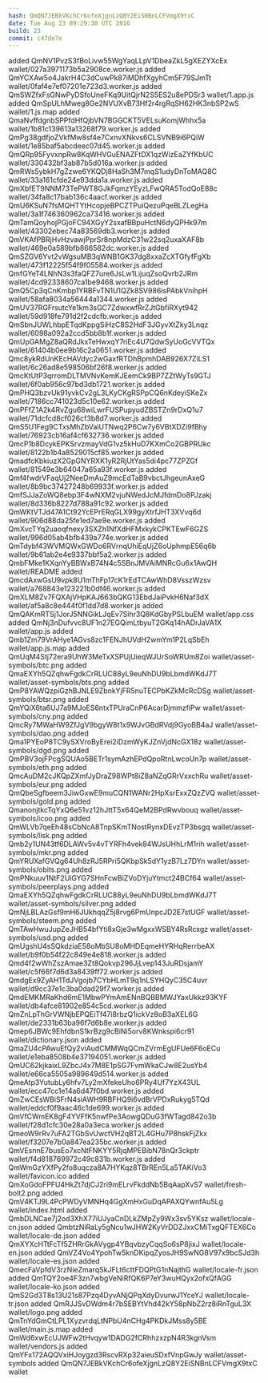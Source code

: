 ```yaml
---
hash: QmQN7JEBkVKchCr6ofeXjgnLzQ8Y2EiSNBnLCFVmgX9txC
date: Tue Aug 23 09:29:30 UTC 2016
build: 23
commit: c47de7e
---
```


added QmNV1PvzS3fBoLivw55WgYaqLLpV1DbeaZkL5gXEZYXcEx wallet/027a3971173b5a2908ce.worker.js
added QmYCXAw5o4JakrH4C3dCuwPk87iMDhfXgyhCm5F79SJmTt wallet/0faf4e7ef07201e723d3.worker.js
added QmSWZfxFsGNwPyDSfoUneFKq9UitQjrN2S5ES2u8ePDSr3 wallet/1.app.js
added QmSpULhMweg8Ge2NVUXvB73Hf2r4rgRqSH62HK3nbSP2wS wallet/1.js.map
added QmaNvffdgnbSPPfdHfQjbVN7BGGCKT5VELsuKomjWhhx5a wallet/1b81c139613a13268f79.worker.js
added QmPg38gdfjoZVkfMw8sf4e7CxnvXNkvs6CLSVNB9i6PQiW wallet/1e85baf5abcdeec07d45.worker.js
added QmQRp95FyvxnpRw8KqWHVGuENAZFtDX1qzWizEaZYfKbUC wallet/330432bf3ab87b5d016a.worker.js
added QmRWs5ybkH7gZzwe6YKQDj8HaSh3M7mqS1udyDnToMAQ8C wallet/33a161cfde24e93dda1a.worker.js
added QmXbfET9NNM73TePWT8GJkFqmzYEyzLFwQRA5TodQoE88c wallet/34fa8c17bab136c4aacf.worker.js
added QmU6KSuN7fsMQHTYtHcopjeBPCZTPuiQezuPqeBLZLegHa wallet/3a1f746360962ca73416.worker.js
added QmTamQoyhojPGjoFC94XGyY2sxafBBpuHctN6dyQPHk97m wallet/43302ebec74a83569db3.worker.js
added QmVKAfPBRjHvHzvawjPprSr8npMdzC31w22sq2uxaXAF8b wallet/469e0a589bfb866582dc.worker.js
added QmSZGV6Yvt2vWgsuMB3qWNB1GK37dg8xxaZcXTGfyfFgXb wallet/473f12225f54f9f05584.worker.js
added QmfGYeT4LNhN3s3faQFZ7ure6JsLw1LijuqZsoQvrb2JRm wallet/4cd92338607ca1be9468.worker.js
added QmQ5Cp3qCnKmbp1YRBFvTN1U1QZk8SV986isPAbkVnihpH wallet/58afa8034a56444a1344.worker.js
added QmUV37RGFrsutcYe1km3sGC7ZdwxwfRrZJtGbfiRXyt942 wallet/59d918fe791d2f2cdcfb.worker.js
added QmSbnJUWLhbpETqdKppgSiHzC8S2HdF3JGyvXtZky3Lnqz wallet/6098a092a2ccd5bb8b1f.worker.js
added QmUpGAMgZ8aQRdJkxTeHwxqY7riEc4U7QdwSyUoGcVVTQx wallet/61404b0ee9b16c2a0651.worker.js
added Qmc8ykRdUnKEcHAVdyc2wGaxfRTDhBpmhDAB926X7ZiLS1 wallet/6c26ad8e598506bf26f8.worker.js
added QmcKtUtP3qrromDLTMVNvKemKJEemCk9BP7ZZtWyTs9GTJ wallet/6f0ab956c97bd3db1721.worker.js
added QmPHQ3bzvUk91yvkCv2gL3LKyCKgRSPpCQ6nKdeyiSKeZx wallet/7186cc741023d5c10e62.worker.js
added QmPFfZ1A2k4RvZgu68wiLwrFUSPupyudZBSTZn9rDxQ1u7 wallet/71dcfcd8cf026cf3b8d7.worker.js
added QmS5U1Feg9CTxsMhZbVaiUTNwq2P6Cw7y6VBtXDZi9fBhy wallet/76923cb16af4cf632736.worker.js
added QmcP1b8DcykEPKSrvzmayVdG1vz5kHuD7KXmCo2GBPRUkc wallet/8122b1b4a8529015cf85.worker.js
added QmadfcKbkiuzX2GpGNYRXK1yR2RjUtYas5di4pc77ZPZGf wallet/81549e3b64047a65a93f.worker.js
added Qmf4fwdrVFaqUj2NeeDmAuZ9mcEdTaB9vbctJhgeunAxeG wallet/8b9bc37427248b69933f.worker.js
added QmfSJJaZoWQ8ebp3F4wNXM2vjuNWedJcMJfdmDo8PJzakj wallet/8d336b8227d788a91c92.worker.js
added QmWKtVTJd47A1Ct92YcEPrERqGLX99gyXtrfJHT3XVvq6d wallet/906d88da25fe1ed7ae9e.worker.js
added QmXvcTYq2uaoqfnexy3SXZh1NfXdHFMxkykCPKTEwF6GZS wallet/996d05ab4bfb439a774e.worker.js
added QmTdybf43WVMQWxGWDo6RVrnqUhiEqUjZ6oUphmpE56q6b wallet/9b61ab2e4e9337bbf5a2.worker.js
added QmbFMke1KXqnYyBBWxB74N4c5SBnJMVAiMNRcGu6x1AwQH wallet/README
added QmcdAxwGsU9vpk8U1mThFp17cK1rEdTCAwWhD8VsszWzsv wallet/a768843e123221b0df46.worker.js
added QmXLM8Zv7FQXAjVHpKAJ663bQKG13EbdJaiPvkH6Naf3dX wallet/af5a8c8e444f0f1dd7d8.worker.js
added QmQAKmRTSj1JorJ5NNGikLJqEv7Sihr3Q8KdGbyPSLbuEM wallet/app.css
added QmNj3nDufvvc8UF1n27EGQimLtbyuT2GKq14hADrJaVA1X wallet/app.js
added Qmb1Zm79VrAHye1AGvs8zc1FENJhUVdH2wmYm1P2LqSbEh wallet/app.js.map
added QmUqM4Stj72era9UhW3MeTxXSPUjUieqWJUrSoWRUm8Zoi wallet/asset-symbols/btc.png
added QmaEXYh5QZqhwFgdkCrRLUC88yL9euNhDU9bLbmdWKdJ7T wallet/asset-symbols/bts.png
added QmP8YAWQzpiGzhBJNLE9ZbnkYjFR5nuTECPbKZkMcRcDSg wallet/asset-symbols/btsr.png
added QmYQiX6ta6UJ7a9MJoES6ntxTPUraCnP6AcarDjmmzfiPw wallet/asset-symbols/cny.png
added QmcRy7MWaHW9ZfJgV9bgyW8t1x9WJvGBdRVdj9GyoBB4aJ wallet/asset-symbols/dao.png
added Qma1PYEoP8TC9ySXVroByErei2iDzmWyKJZnVjdNcGX18z wallet/asset-symbols/dgd.png
added QmPBV3ojFPcgSQUAo5BETr1symAzhEPdQpoRtnLwcoUn7p wallet/asset-symbols/eth.png
added QmcAuDM2cJKQpZXmfJyDraZ98WPt8iZ8aNZqGRrVxxchRu wallet/asset-symbols/eur.png
added QmQbeSgfbeem3JiwGxwE9muCQN1WANr2HpXsrExxZQzZVQ wallet/asset-symbols/gold.png
added QmanonjtkcTqYxQ6e51vz12hJttT5x64QeM2BPdRwvbouq wallet/asset-symbols/icoo.png
added QmWLVb7qeEh48sCbNcA8TnpSKmTNostRynxDEvzTP3bsgq wallet/asset-symbols/lisk.png
added Qmb2y1UN43tf6DLAWv5v4vTYRFh4vek84WJsUHhLrM1rih wallet/asset-symbols/mkr.png
added QmYRUXafGVQg64Uh8zRJ5RPri5QKbpSk5dY1yzB7Lz7DYn wallet/asset-symbols/obits.png
added QmPNkuuv1NtF2UiGYG7SHnFcwBiZVoDYjuYtmct24BCf64 wallet/asset-symbols/peerplays.png
added QmaEXYh5QZqhwFgdkCrRLUC88yL9euNhDU9bLbmdWKdJ7T wallet/asset-symbols/silver.png
added QmNjLBLAzGsf9mH6JUkhqqZ5j8rvg6PmUnpcJD2E7stUGF wallet/asset-symbols/steem.png
added QmTAwHwuJupZeJHB54bfYti8xGje3wMgxxWSBY4RsRcxgz wallet/asset-symbols/usd.png
added QmUgshU4sSQkdziaE58oMbSU8oMHDEqmeHYRHqRerrbeAX wallet/b9f0b54f22c849e4e818.worker.js
added Qmd4f2wWhZszAmae3Zt8Qokvp296JjLvep143JuRDsjamY wallet/c5f66f7d6d3a8439ff72.worker.js
added QmdgEx9ZyAH1TdJVgojb7CYbHLmT9q1nLSYHQyC35C4uvr wallet/d9cc37e1c3ba0dad29f7.worker.js
added QmdEMKMRaKhd6mE1MbwPYmAmENnBQBBMWJYaxUkkz93KYF wallet/db4afce81902e854c5cd.worker.js
added QmZnLpThGrVWNjbEPQEiTf47i8rbzQ1ickVz8oB3aXEL6G wallet/de2331b63ba96f7d6b8e.worker.js
added Qmep6JBWc9EhfdbnS1krBzg9cBiNi5orv8KWnkspi6cr91 wallet/dictionary.json
added QmaZU4cPAwuEfQy2viAudCMMWqQCmZVrmEgUFUe6F6oECu wallet/e1eba8508b4e37194051.worker.js
added QmUC62kjkaixL9ZbcJ4x7M8E1pSG7FvmWkaCJw8E2usYb4 wallet/e66ca5505a989649d514.worker.js
added QmeAtp3YutubLy6hfv7Ly2mXfekeUho6PRy4Uf7YzX43UL wallet/ecc47cc1e14a6d47f0bd.worker.js
added QmZwCEsWBiSFrN4siAWH9RBFHQ9i6vdBrVPDxRukyg5TQd wallet/eddcf0f9aac46c1de699.worker.js
added QmVfCWmEK8gF4YVFfK5nwfPe3AowgQDuG3fWTagd842o3b wallet/f28d1cfc30e28a0a3eca.worker.js
added QmeoW9rRv7uFA2TGbSvUwctVH2qBT2L4GHu7P8hskFjZkx wallet/f3207e7b0a847ea235bc.worker.js
added QmVEsnnE7busEo7xcNtFNKYY5RjqMPEBibN78nQr3ckptr wallet/f4d818769972c49c831b.worker.js
added QmWmGzYXfPy2fo8uqcza8A7HYKqz8TBrREn5La5TAKiVo3 wallet/favicon.ico
added QmXoGdoFPFU4HkZt7djCJ2ri9mELrvFkddNb5BqAapXvS7 wallet/fresh-bolt2.png
added QmV4KTJ9L4PcPWDyVMNHq4GgXmHxGuDqAPAXQYwnfAu5Lg wallet/index.html
added QmbDLNCae7j2od3XhX77iUJyaCnDLkZMpZy9Wx3sv5YKsz wallet/locale-cn.json
added QmbtzNiRaLy5gNcu1wJHW2KyVrDDZJxxCMiTxgQFTEX6Co wallet/locale-de.json
added QmXYXcHTtFcTf5ZHRrGkAVygp4YBqvbzyCqqSo6sP8jixJ wallet/locale-en.json
added QmVZ4Vo4YpohTw5knDKipqZyosJH9SwNG8V97x9bcSJd3h wallet/locale-es.json
added QmecFaVpfdV3rzNieZmarqSkJFLt6cttFDQPtG1nNajthG wallet/locale-fr.json
added QmTQY2oe4F3zn7wbgVeNiRfQK6P7eY3wuHQyx2ofxQfAGG wallet/locale-ko.json
added QmS2Gd3T8s13U21s87Pzq4DyvANjQPqXdyDvurwJ1YceYJ wallet/locale-tr.json
added QmRJJSvDWdm4r7bSEBYtVhd42kY58pNbZ2rz8iRnTguL3X wallet/logo.png
added QmTnYdGmCtLPL1XyzvrdqLtNPbU4nCHg4PKDkJMss8y5BE wallet/main.js.map
added QmWd6xwEcUJWFw2tHvqyw1DADG2fCRhhzxzpN4R3kgnVsm wallet/vendors.js
added QmYFx172AQQVxiHJoygzd3RscvRXp32aieuSDxfVnpGwJy wallet/asset-symbols
added QmQN7JEBkVKchCr6ofeXjgnLzQ8Y2EiSNBnLCFVmgX9txC wallet
